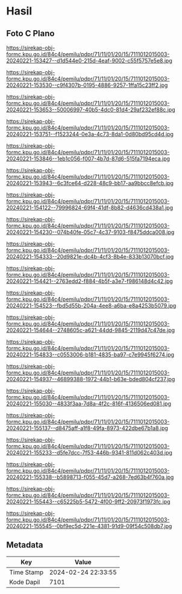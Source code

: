 # Hasil

## Foto C Plano

https://sirekap-obj-formc.kpu.go.id/84c4/pemilu/pdpr/71/11/01/20/15/7111012015003-20240221-153427--d1d544e0-215d-4eaf-9002-c55f5757e5e8.jpg

https://sirekap-obj-formc.kpu.go.id/84c4/pemilu/pdpr/71/11/01/20/15/7111012015003-20240221-153530--c9f4307b-0195-4886-9257-1ffa15c23ff2.jpg

https://sirekap-obj-formc.kpu.go.id/84c4/pemilu/pdpr/71/11/01/20/15/7111012015003-20240221-153653--50006997-40b5-4dc0-81d4-29af232ef88c.jpg

https://sirekap-obj-formc.kpu.go.id/84c4/pemilu/pdpr/71/11/01/20/15/7111012015003-20240221-153751--f1523244-0e3a-4c73-8da1-0d80bd95cd4d.jpg

https://sirekap-obj-formc.kpu.go.id/84c4/pemilu/pdpr/71/11/01/20/15/7111012015003-20240221-153846--1eb1c056-f007-4b7d-87d6-515fa7194eca.jpg

https://sirekap-obj-formc.kpu.go.id/84c4/pemilu/pdpr/71/11/01/20/15/7111012015003-20240221-153943--6c3fce64-d228-48c9-bb17-aa9bbcc8efcb.jpg

https://sirekap-obj-formc.kpu.go.id/84c4/pemilu/pdpr/71/11/01/20/15/7111012015003-20240221-154122--79996824-69f4-41df-8b82-d4636cd438a1.jpg

https://sirekap-obj-formc.kpu.go.id/84c4/pemilu/pdpr/71/11/01/20/15/7111012015003-20240221-154230--074b40fe-05c7-4c37-9103-f8475ddca008.jpg

https://sirekap-obj-formc.kpu.go.id/84c4/pemilu/pdpr/71/11/01/20/15/7111012015003-20240221-154333--20d9821e-dc4b-4cf3-8b4e-833b13070bcf.jpg

https://sirekap-obj-formc.kpu.go.id/84c4/pemilu/pdpr/71/11/01/20/15/7111012015003-20240221-154421--2763edd2-f884-4b5f-a3e7-f986148d4c42.jpg

https://sirekap-obj-formc.kpu.go.id/84c4/pemilu/pdpr/71/11/01/20/15/7111012015003-20240221-154523--fbd5d55b-204a-4ee8-a6ba-e8a4253b5079.jpg

https://sirekap-obj-formc.kpu.go.id/84c4/pemilu/pdpr/71/11/01/20/15/7111012015003-20240221-154644--2748605c-a621-44dd-9845-2119d47c47de.jpg

https://sirekap-obj-formc.kpu.go.id/84c4/pemilu/pdpr/71/11/01/20/15/7111012015003-20240221-154833--c0553006-b181-4835-ba97-c7e9945f6274.jpg

https://sirekap-obj-formc.kpu.go.id/84c4/pemilu/pdpr/71/11/01/20/15/7111012015003-20240221-154937--46899388-1972-44b1-b63e-bded804cf237.jpg

https://sirekap-obj-formc.kpu.go.id/84c4/pemilu/pdpr/71/11/01/20/15/7111012015003-20240221-155030--4833f3aa-7d8a-4f2c-816f-4136506ed081.jpg

https://sirekap-obj-formc.kpu.go.id/84c4/pemilu/pdpr/71/11/01/20/15/7111012015003-20240221-155137--d8475aff-a1f8-49fa-8973-422dbe67b1a8.jpg

https://sirekap-obj-formc.kpu.go.id/84c4/pemilu/pdpr/71/11/01/20/15/7111012015003-20240221-155233--d5fe7dcc-7f53-446b-9341-811d062c403d.jpg

https://sirekap-obj-formc.kpu.go.id/84c4/pemilu/pdpr/71/11/01/20/15/7111012015003-20240221-155338--b5898713-f055-45d7-a268-7ed63b4f760a.jpg

https://sirekap-obj-formc.kpu.go.id/84c4/pemilu/pdpr/71/11/01/20/15/7111012015003-20240221-155443--c65225b5-5472-4f00-9ff2-20973f1973fc.jpg

https://sirekap-obj-formc.kpu.go.id/84c4/pemilu/pdpr/71/11/01/20/15/7111012015003-20240221-155545--0bf9ec5d-221e-4381-91d9-09f54c508db7.jpg


## Metadata

| Key        | Value               |
| ---------- | ------------------- |
| Time Stamp | 2024-02-24 22:33:55 |
| Kode Dapil | 7101                |



